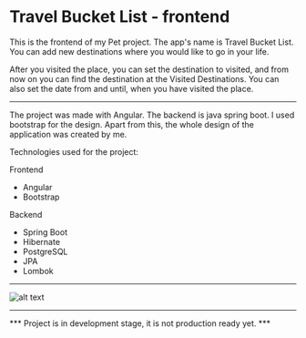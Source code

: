 # Travel Bucket List - frontend

This is the frontend of my Pet project. The app's name is Travel Bucket List. You can add new destinations where you would like to go in your life.


After you visited the place, you can set the destination to visited, and from now on you can find the destination at the Visited Destinations. You can also set the date from and until, when you have visited the place.

________________________________________________________________________

The project was made with Angular. The backend is java spring boot. I used bootstrap for the design. Apart from this, the whole design of the application was created by me.


Technologies used for the project:

Frontend
  - Angular
  - Bootstrap

Backend
  - Spring Boot
  - Hibernate
  - PostgreSQL
  - JPA
  - Lombok
  
________________________________________________________________________


![alt text](https://i.lensdump.com/i/W7eY71.png)

________________________________________________________________________

*** Project is in development stage, it is not production ready yet. ***
